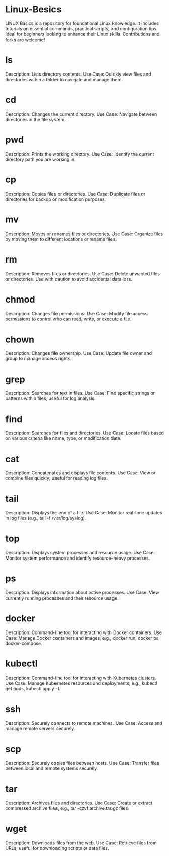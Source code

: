 # Linux-Besics
LINUX Basics is a repository for foundational Linux knowledge. It includes tutorials on essential commands, practical scripts, and configuration tips. Ideal for beginners looking to enhance their Linux skills. Contributions and forks are welcome!

 # ls
Description: Lists directory contents.
Use Case: Quickly view files and directories within a folder to navigate and manage them.

# cd
Description: Changes the current directory.
Use Case: Navigate between directories in the file system.

# pwd
Description: Prints the working directory.
Use Case: Identify the current directory path you are working in.

# cp
Description: Copies files or directories.
Use Case: Duplicate files or directories for backup or modification purposes.

# mv
Description: Moves or renames files or directories.
Use Case: Organize files by moving them to different locations or rename files.

# rm
Description: Removes files or directories.
Use Case: Delete unwanted files or directories. Use with caution to avoid accidental data loss.

# chmod
Description: Changes file permissions.
Use Case: Modify file access permissions to control who can read, write, or execute a file.

# chown
Description: Changes file ownership.
Use Case: Update file owner and group to manage access rights.

# grep
Description: Searches for text in files.
Use Case: Find specific strings or patterns within files, useful for log analysis.

# find
Description: Searches for files and directories.
Use Case: Locate files based on various criteria like name, type, or modification date.

# cat
Description: Concatenates and displays file contents.
Use Case: View or combine files quickly; useful for reading log files.

# tail
Description: Displays the end of a file.
Use Case: Monitor real-time updates in log files (e.g., tail -f /var/log/syslog).

# top
Description: Displays system processes and resource usage.
Use Case: Monitor system performance and identify resource-heavy processes.

# ps
Description: Displays information about active processes.
Use Case: View currently running processes and their resource usage.

# docker
Description: Command-line tool for interacting with Docker containers.
Use Case: Manage Docker containers and images, e.g., docker run, docker ps, docker-compose.

# kubectl
Description: Command-line tool for interacting with Kubernetes clusters.
Use Case: Manage Kubernetes resources and deployments, e.g., kubectl get pods, kubectl apply -f.

# ssh
Description: Securely connects to remote machines.
Use Case: Access and manage remote servers securely.

# scp
Description: Securely copies files between hosts.
Use Case: Transfer files between local and remote systems securely.

# tar
Description: Archives files and directories.
Use Case: Create or extract compressed archive files, e.g., tar -czvf archive.tar.gz files.

# wget
Description: Downloads files from the web.
Use Case: Retrieve files from URLs, useful for downloading scripts or data files.
